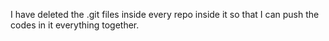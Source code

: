 I have deleted the .git files inside every repo inside it so that I can push the codes in it everything together.